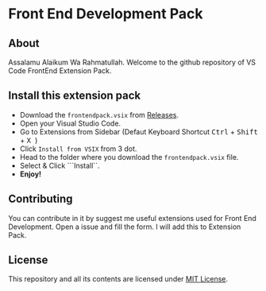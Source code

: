 # Front End Development Pack

## About

Assalamu Alaikum Wa Rahmatullah. Welcome to the github repository of VS Code FrontEnd Extension Pack.

## Install this extension pack

* Download the ```frontendpack.vsix``` from [Releases][1].
* Open your Visual Studio Code.
* Go to Extensions from Sidebar (Defaut Keyboard Shortcut <kbd>Ctrl</kbd> + <kbd>Shift</kbd> + <kbd> X </kbd> )
* Click ```Install from VSIX``` from 3 dot.
* Head to the folder where you download the ```frontendpack.vsix``` file.
* Select & Click ```Install``.
* **Enjoy!**

## Contributing

You can contribute in it by suggest me useful extensions used for Front End Development. Open a issue and fill the form. I will add this to Extension Pack. 

## License

This repository and all its contents are licensed under [MIT License][2]. 

[1]: https://github.com/rafidalhaque/frontend-vscode-extensionpack/releases
[2]: ./LICENSE